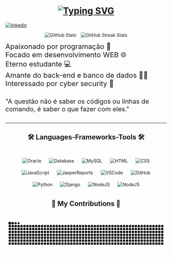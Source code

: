 <div>
   <h1 align="center">
      <a href="https://git.io/typing-svg"><img src="https://readme-typing-svg.demolab.com?font=Fira+Code&size=30&pause=1000&color=17F704&center=true&vCenter=true&width=435&lines=Hello%2C+Word.%F0%9F%91%8B;I'm+Thiago%F0%9F%A7%91%F0%9F%8F%BB;I'm+a+developer%F0%9F%A7%91%F0%9F%8F%BB%E2%80%8D%F0%9F%92%BB" alt="Typing SVG" /></a>
   </h1>
</div>
 
[![linkedin](https://img.shields.io/badge/LinkedIn-0077B5?style=for-the-badge&logo=linkedin&logoColor=white)](https://www.linkedin.com/in/thiago-r-931480141/)

<div align="center">
  <img src="https://github-readme-stats.vercel.app/api?username=trbarros&show_icons=true&theme=dark&count_private=true&title_color=00FF00&text_color=00FF00&icon_color=00FF00&bg_color=0d1117" alt="GitHub Stats" style="width: 48%; height: 160px; margin-right: 2%;" />
  <img src="https://github-readme-streak-stats.herokuapp.com/?user=trbarros&theme=dark&ring=00FF00&fire=00FF00&currStreakLabel=00FF00&background=0d1117&sideLabels=00FF00&dates=00FF00" alt="GitHub Streak Stats" style="width: 48%; height: 160px;" />
</div>

   <span style="font-size: 22px;"> Apaixonado por programação 💖</span></br>
   <span style="font-size: 22px;"> Focado em desenvolvimento WEB 🌐</span></br>
   <span style="font-size: 22px;"> Eterno estudante 💻</span></br>
   <span style="font-size: 22px;"> Amante do back-end e banco de dados 👨‍💻 </span></br>
   <span style="font-size: 22px;"> Interessado por cyber security 🔐</span>

   </br>
   <span style="font-size: 20px">"A questão não é saber os códigos ou linhas de comando, é saber o que fazer com eles."</span></br>
   </br>
   <hr>

<div align="center">
  <h2>🛠️ Languages-Frameworks-Tools 🛠️</h2>
  <br>
  <img src="https://img.icons8.com/color/48/000000/oracle-logo.png" alt="Oracle" style="margin: 10px;" />
  <img src="https://img.icons8.com/color/48/000000/database.png" alt="Database" style="margin: 10px;" />
  <img src="https://img.icons8.com/color/48/000000/mysql-logo.png" alt="MySQL" style="margin: 10px;" />
  <img src="https://img.icons8.com/color/48/000000/html-5.png" alt="HTML" style="margin: 10px;" />
  <img src="https://img.icons8.com/color/48/000000/css3.png" alt="CSS" style="margin: 10px;" />
  <img src="https://img.icons8.com/color/48/000000/javascript.png" alt="JavaScript" style="margin: 10px;" />
  <img src="https://www.4x-treme.com/wp-content/uploads/2022/01/download-removebg-preview.png" alt="JasperReports" style="margin: 10px; width: 48px;" />
  <img src="https://img.icons8.com/color/48/000000/visual-studio-code-2019.png" alt="VSCode" style="margin: 10px;" />
  <img src="https://img.icons8.com/color/48/000000/github.png" alt="GitHub" style="margin: 10px;" />
  <img src="https://img.icons8.com/color/48/000000/python.png" alt="Python" style="margin: 10px;" />
  <img src="https://img.icons8.com/color/48/000000/django.png" alt="Django" style="margin: 10px;" />
  <img src="https://img.icons8.com/?size=100&id=hsPbhkOH4FMe&format=png&color=000000" alt="NodeJS" style="margin: 10px; width: 48px;" />
   <img src="https://www.svgrepo.com/show/353729/fastify-icon.svg" alt="NodeJS" style="margin: 10px; width: 48px;" />
  <br>
</div>

<div align="center">
  <h2>🐍 My Contributions 🐍</h2>
  <br>
  <img alt="snake eating my contributions" src="https://raw.githubusercontent.com/trbarros/trbarros/output/github-contribution-grid-snake.svg" />
  <br/><br/><br/>
</div>

